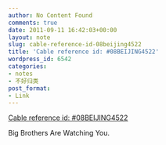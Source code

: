 ```yaml
---
author: No Content Found
comments: true
date: 2011-09-11 16:42:03+00:00
layout: note
slug: cable-reference-id-08beijing4522
title: 'Cable reference id: #08BEIJING4522'
wordpress_id: 6542
categories:
- notes
- 不好归类
post_format:
- Link
---
```


[Cable reference id: #08BEIJING4522](http://www.cablegatesearch.net/cable.php?id=08BEIJING4522)

Big Brothers Are Watching You.
